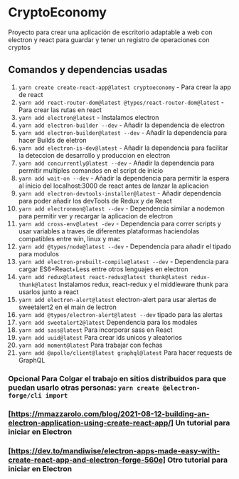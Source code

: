 # CryptoEconomy

Proyecto para crear una aplicación de escritorio adaptable a web con electron y react para guardar y tener un registro de operaciones con cryptos

## Comandos y dependencias usadas

1. `yarn create create-react-app@latest cryptoeconomy` - Para crear la app de react
2. `yarn add react-router-dom@latest @types/react-router-dom@latest` - Para crear las rutas en react
3. `yarn add electron@latest` - Instalamos electron
4. `yarn add electron-builder --dev` - Añadir la dependencia de electron
5. `yarn add electron-builder@latest --dev` - Añadir la dependencia para hacer Builds de eletron
6. `yarn add electron-is-dev@latest` - Añadir la dependencia para facilitar la deteccion de desarrollo y produccion en electron
7. `yarn add concurrently@latest --dev` - Añadir la dependencia para permitir multiples comandos en el script de inicio
8. `yarn add wait-on --dev` - Añadir la dependencia para permitir la espera al inicio del localhost:3000 de react antes de lanzar la aplicacion
9. `yarn add electron-devtools-installer@latest` - Añadir dependencia para poder añadir los devTools de Redux y de React
10. `yarn add electronmon@latest --dev` - Dependencia similar a nodemon para permitir ver y recargar la aplicacion de electron
11. `yarn add cross-env@latest -dev` - Dependencia para correr scripts y usar variables a traves de diferentes plataformas haciendolas compatibles entre win, linux y mac
12. `yarn add @types/node@latest --dev` - Dependencia para añadir el tipado para modulos
13. `yarn add electron-prebuilt-compile@latest --dev` - Dependencia para cargar ES6+React+Less entre otros lenguajes en electron
14. `yarn add redux@latest react-redux@latest thunk@latest redux-thunk@latest` Instalamos redux, react-redux y el middleware thunk para usarlos junto a react
15. `yarn add electron-alert@latest` electron-alert para usar alertas de sweetalert2 en el main de lectron
16. `yarn add @types/electron-alert@latest --dev` tipado para las alertas
17. `yarn add sweetalert2@latest` Dependencia para los modales
18. `yarn add sass@latest` Para incorporar sass en React
19. `yarn add uuid@latest` Para crear ids unicos y aleatorios
20. `yarn add moment@latest` Para trabajar con fechas
21. `yarn add @apollo/client@latest graphql@latest` Para hacer requests de GraphQL

### Opcional Para Colgar el trabajo en sitios distribuidos para que puedan usarlo otras personas: `yarn create @electron-forge/cli import`

### [https://mmazzarolo.com/blog/2021-08-12-building-an-electron-application-using-create-react-app/] Un tutorial para iniciar en Electron

### [https://dev.to/mandiwise/electron-apps-made-easy-with-create-react-app-and-electron-forge-560e] Otro tutorial para iniciar en Electron
